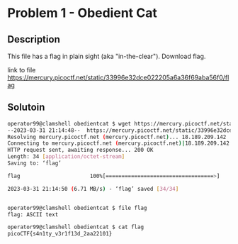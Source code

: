  # Problem 1 - Obedient Cat
## Description
This file has a flag in plain sight (aka "in-the-clear"). Download flag.

link to file
https://mercury.picoctf.net/static/33996e32dce022205a6a36f69aba56f0/flag

## Solutoin
```bash
operator99@clamshell obedientcat $ wget https://mercury.picoctf.net/static/33996e32dce022205a6a36f69aba56f0/flag
--2023-03-31 21:14:48--  https://mercury.picoctf.net/static/33996e32dce022205a6a36f69aba56f0/flag
Resolving mercury.picoctf.net (mercury.picoctf.net)... 18.189.209.142
Connecting to mercury.picoctf.net (mercury.picoctf.net)|18.189.209.142|:443... connected.
HTTP request sent, awaiting response... 200 OK
Length: 34 [application/octet-stream]
Saving to: ‘flag’

flag                      100%[==================================>]      34  --.-KB/s    in 0s      

2023-03-31 21:14:50 (6.71 MB/s) - ‘flag’ saved [34/34]


operator99@clamshell obedientcat $ file flag 
flag: ASCII text

operator99@clamshell obedientcat $ cat flag 
picoCTF{s4n1ty_v3r1f13d_2aa22101}

```
